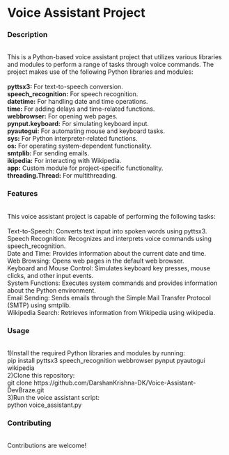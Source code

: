 <h1>Voice Assistant Project</h1>
<h3>Description</h3><br>
This is a Python-based voice assistant project that utilizes various libraries and modules to perform a range of tasks through voice commands. The project makes use of the following Python libraries and modules:
<br><br>
<b>pyttsx3:</b> For text-to-speech conversion.<br>
<b>speech_recognition:</b> For speech recognition.<br>
<b>datetime:</b> For handling date and time operations.<br>
<b>time:</b> For adding delays and time-related functions.<br>
<b>webbrowser:</b> For opening web pages.<br>
<b>pynput.keyboard:</b> For simulating keyboard input.<br>
<b>pyautogui:</b> For automating mouse and keyboard tasks.<br>
<b>sys:</b> For Python interpreter-related functions.<br>
<b>os:</b> For operating system-dependent functionality.<br>
<b>smtplib:</b> For sending emails.<br>
<b>ikipedia:</b> For interacting with Wikipedia.<br>
<b>app:</b> Custom module for project-specific functionality.<br>
<b>threading.Thread:</b> For multithreading.<br>

<h3>Features</h3><br>
This voice assistant project is capable of performing the following tasks:<br><br>
Text-to-Speech: Converts text input into spoken words using pyttsx3.<br>
Speech Recognition: Recognizes and interprets voice commands using speech_recognition.<br>
Date and Time: Provides information about the current date and time.<br>
Web Browsing: Opens web pages in the default web browser.<br>
Keyboard and Mouse Control: Simulates keyboard key presses, mouse clicks, and other input events.<br>
System Functions: Executes system commands and provides information about the Python environment.<br>
Email Sending: Sends emails through the Simple Mail Transfer Protocol (SMTP) using smtplib.<br>
Wikipedia Search: Retrieves information from Wikipedia using wikipedia.<br>

<h3>Usage</h3><br>
1)Install the required Python libraries and modules by running:<br>
pip install pyttsx3 speech_recognition webbrowser pynput pyautogui wikipedia<br>
2)Clone this repository:<br>
git clone https://github.com/DarshanKrishna-DK/Voice-Assistant-DevBraze.git<br>
3)Run the voice assistant script:<br>
python voice_assistant.py<br>

<h3>Contributing</h3><br>
Contributions are welcome!<br>
